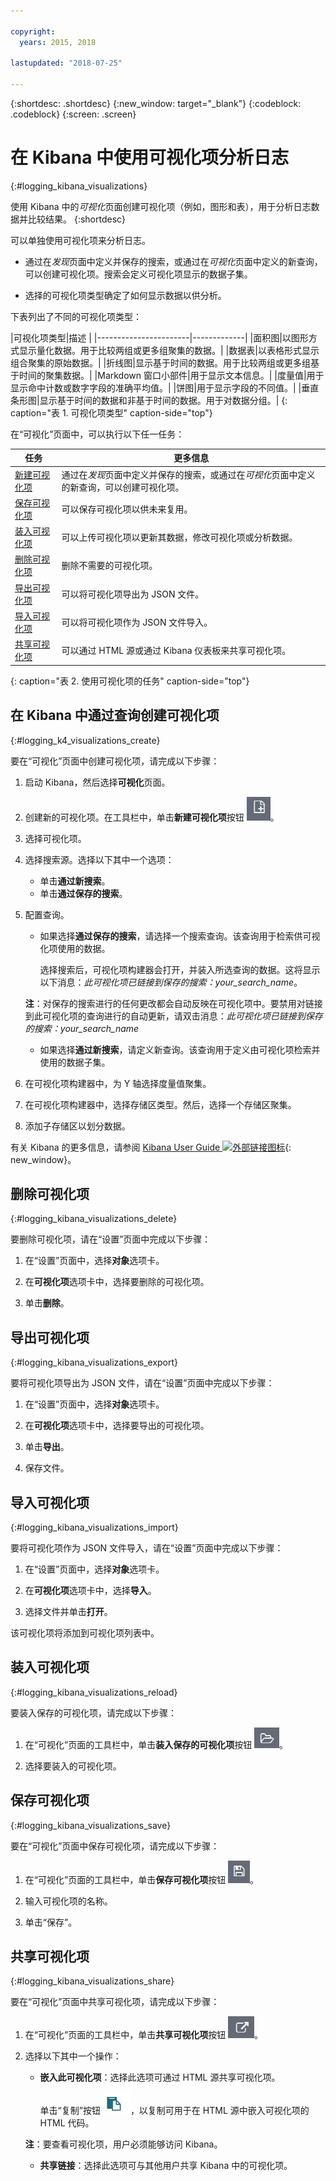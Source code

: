 ```yaml
---

copyright:
  years: 2015, 2018

lastupdated: "2018-07-25"

---
```


{:shortdesc: .shortdesc}
{:new_window: target="_blank"}
{:codeblock: .codeblock}
{:screen: .screen}

# 在 Kibana 中使用可视化项分析日志 
{:#logging_kibana_visualizations}

使用 Kibana 中的*可视化*页面创建可视化项（例如，图形和表），用于分析日志数据并比较结果。
{:shortdesc}

可以单独使用可视化项来分析日志。 

* 通过在*发现*页面中定义并保存的搜索，或通过在*可视化*页面中定义的新查询，可以创建可视化项。搜索会定义可视化项显示的数据子集。

* 选择的可视化项类型确定了如何显示数据以供分析。

下表列出了不同的可视化项类型：

|可视化项类型|描述
|
|-----------------------|-------------|
|面积图|以图形方式显示量化数据。用于比较两组或更多组聚集的数据。|
|数据表|以表格形式显示组合聚集的原始数据。|
|折线图|显示基于时间的数据。用于比较两组或更多组基于时间的聚集数据。|
|Markdown 窗口小部件|用于显示文本信息。|
|度量值|用于显示命中计数或数字字段的准确平均值。|
|饼图|用于显示字段的不同值。| 
|垂直条形图|显示基于时间的数据和非基于时间的数据。用于对数据分组。|
{: caption="表 1. 可视化项类型" caption-side="top"}

在“可视化”页面中，可以执行以下任一任务：

|任务|更多信息|
|------|------------------|
|[新建可视化项](/docs/services/CloudLogAnalysis/kibana4/logging_kibana_visualizations.html#logging_k4_visualizations_create)|通过在*发现*页面中定义并保存的搜索，或通过在*可视化*页面中定义的新查询，可以创建可视化项。|
|[保存可视化项](/docs/services/CloudLogAnalysis/kibana4/logging_kibana_visualizations.html#logging_kibana_visualizations_save)|可以保存可视化项以供未来复用。|
|[装入可视化项](/docs/services/CloudLogAnalysis/kibana4/logging_kibana_visualizations.html#logging_kibana_visualizations_reload)|可以上传可视化项以更新其数据，修改可视化项或分析数据。|
|[删除可视化项](/docs/services/CloudLogAnalysis/kibana4/logging_kibana_visualizations.html#logging_kibana_visualizations_delete)|删除不需要的可视化项。|
|[导出可视化项](/docs/services/CloudLogAnalysis/kibana4/logging_kibana_visualizations.html#logging_kibana_visualizations_export)|可以将可视化项导出为 JSON 文件。|
|[导入可视化项](/docs/services/CloudLogAnalysis/kibana4/logging_kibana_visualizations.html#logging_kibana_visualizations_import)|可以将可视化项作为 JSON 文件导入。|
|[共享可视化项](/docs/services/CloudLogAnalysis/kibana4/logging_kibana_visualizations.html#logging_kibana_visualizations_share)|可以通过 HTML 源或通过 Kibana 仪表板来共享可视化项。|
{: caption="表 2. 使用可视化项的任务" caption-side="top"}


## 在 Kibana 中通过查询创建可视化项
{:#logging_k4_visualizations_create}

要在“可视化”页面中创建可视化项，请完成以下步骤：

1. 启动 Kibana，然后选择**可视化**页面。

2. 创建新的可视化项。在工具栏中，单击**新建可视化项**按钮 ![新建可视化项](images/k4_visualization_new_icon.jpg "新建可视化项")。

3. 选择可视化项。
    
4. 选择搜索源。选择以下其中一个选项：

    * 单击**通过新搜索**。
    * 单击**通过保存的搜索**。 
  
5. 配置查询。

    * 如果选择**通过保存的搜索**，请选择一个搜索查询。该查询用于检索供可视化项使用的数据。 

        选择搜索后，可视化项构建器会打开，并装入所选查询的数据。这将显示以下消息：*此可视化项已链接到保存的搜索：your_search_name*。 
	
	**注**：对保存的搜索进行的任何更改都会自动反映在可视化项中。要禁用对链接到此可视化项的查询进行的自动更新，请双击消息：*此可视化项已链接到保存的搜索：your_search_name* 

    * 如果选择**通过新搜索**，请定义新查询。该查询用于定义由可视化项检索并使用的数据子集。

6. 在可视化项构建器中，为 Y 轴选择度量值聚集。

7. 在可视化项构建器中，选择存储区类型。然后，选择一个存储区聚集。
  
8. 添加子存储区以划分数据。

有关 Kibana 的更多信息，请参阅 [Kibana User Guide ![外部链接图标](../../../icons/launch-glyph.svg "外部链接图标")](https://www.elastic.co/guide/en/kibana/4.1/index.html){: new_window}。

## 删除可视化项
{:#logging_kibana_visualizations_delete}

要删除可视化项，请在“设置”页面中完成以下步骤：

1. 在“设置”页面中，选择**对象**选项卡。

2. 在**可视化项**选项卡中，选择要删除的可视化项。

3. 单击**删除**。


## 导出可视化项
{:#logging_kibana_visualizations_export}

要将可视化项导出为 JSON 文件，请在“设置”页面中完成以下步骤：

1. 在“设置”页面中，选择**对象**选项卡。

2. 在**可视化项**选项卡中，选择要导出的可视化项。

3. 单击**导出**。

4. 保存文件。

## 导入可视化项
{:#logging_kibana_visualizations_import}

要将可视化项作为 JSON 文件导入，请在“设置”页面中完成以下步骤：

1. 在“设置”页面中，选择**对象**选项卡。

2. 在**可视化项**选项卡中，选择**导入**。

3. 选择文件并单击**打开**。

该可视化项将添加到可视化项列表中。


 
## 装入可视化项
{:#logging_kibana_visualizations_reload}

要装入保存的可视化项，请完成以下步骤：

1. 在“可视化”页面的工具栏中，单击**装入保存的可视化项**按钮 ![装入保存的可视化项](images/k4_visualization_open_icon.jpg "装入保存的可视化项")。

2. 选择要装入的可视化项。 


## 保存可视化项
{:#logging_kibana_visualizations_save}

要在“可视化”页面中保存可视化项，请完成以下步骤：

1. 在“可视化”页面的工具栏中，单击**保存可视化项**按钮 ![保存可视化项](images/k4_visualization_save_icon.jpg "保存可视化项")。

2. 输入可视化项的名称。

3. 单击“保存”。 



## 共享可视化项
{:#logging_kibana_visualizations_share}

要在“可视化”页面中共享可视化项，请完成以下步骤：

1. 在“可视化”页面的工具栏中，单击**共享可视化项**按钮 ![共享可视化项](images/k4_visualization_share_icon.jpg "共享可视化项")。

2. 选择以下其中一个操作：

    * **嵌入此可视化项**：选择此选项可通过 HTML 源共享可视化项。 
    
        单击“复制”按钮 ![复制到剪贴板](images/k4_copy_to_clipboard.jpg "复制到剪贴板")，以复制可用于在 HTML 源中嵌入可视化项的 HTML 代码。 
	
	**注**：要查看可视化项，用户必须能够访问 Kibana。
	
    * **共享链接**：选择此选项可与其他用户共享 Kibana 中的可视化项。



